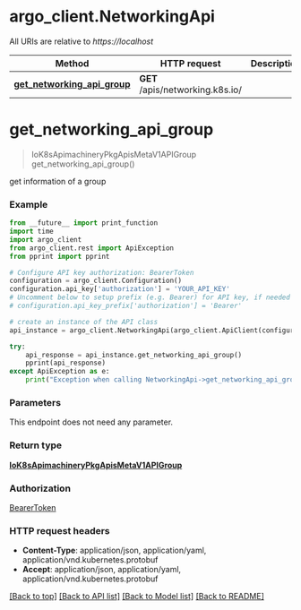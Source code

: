 # argo_client.NetworkingApi

All URIs are relative to *https://localhost*

Method | HTTP request | Description
------------- | ------------- | -------------
[**get_networking_api_group**](NetworkingApi.md#get_networking_api_group) | **GET** /apis/networking.k8s.io/ | 


# **get_networking_api_group**
> IoK8sApimachineryPkgApisMetaV1APIGroup get_networking_api_group()



get information of a group

### Example
```python
from __future__ import print_function
import time
import argo_client
from argo_client.rest import ApiException
from pprint import pprint

# Configure API key authorization: BearerToken
configuration = argo_client.Configuration()
configuration.api_key['authorization'] = 'YOUR_API_KEY'
# Uncomment below to setup prefix (e.g. Bearer) for API key, if needed
# configuration.api_key_prefix['authorization'] = 'Bearer'

# create an instance of the API class
api_instance = argo_client.NetworkingApi(argo_client.ApiClient(configuration))

try:
    api_response = api_instance.get_networking_api_group()
    pprint(api_response)
except ApiException as e:
    print("Exception when calling NetworkingApi->get_networking_api_group: %s\n" % e)
```

### Parameters
This endpoint does not need any parameter.

### Return type

[**IoK8sApimachineryPkgApisMetaV1APIGroup**](IoK8sApimachineryPkgApisMetaV1APIGroup.md)

### Authorization

[BearerToken](../README.md#BearerToken)

### HTTP request headers

 - **Content-Type**: application/json, application/yaml, application/vnd.kubernetes.protobuf
 - **Accept**: application/json, application/yaml, application/vnd.kubernetes.protobuf

[[Back to top]](#) [[Back to API list]](../README.md#documentation-for-api-endpoints) [[Back to Model list]](../README.md#documentation-for-models) [[Back to README]](../README.md)

